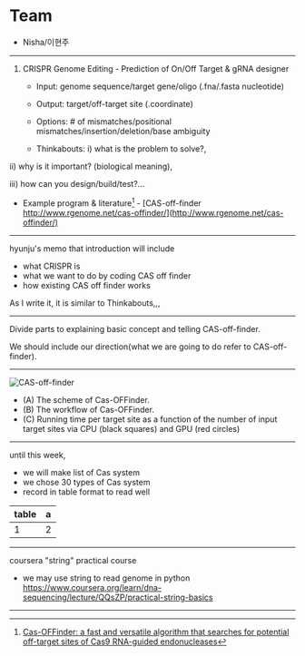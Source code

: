 # Team
* Nisha/이현주

---

1. CRISPR Genome Editing - Prediction of On/Off Target & gRNA designer

   - Input: genome sequence/target gene/oligo (.fna/.fasta nucleotide)
   - Output: target/off-target site (.coordinate)


   - Options: # of mismatches/positional mismatches/insertion/deletion/base ambiguity


   - Thinkabouts: 
i) what is the problem to solve?, 

ii) why is it important? (biological meaning), 

iii) how can you design/build/test?... 


   - Example program & literature[^offfinder] - [CAS-off-finder http://www.rgenome.net/cas-offinder/](http://www.rgenome.net/cas-offinder/)
   [^offfinder]:[Cas-OFFinder: a fast and versatile algorithm that searches for potential off-target sites of Cas9 RNA-guided endonucleases](https://academic.oup.com/bioinformatics/article/30/10/1473/267560)

---

hyunju's memo that introduction will include
- what CRISPR is
- what we want to do by coding CAS off finder
- how existing CAS off finder works

As I write it, it is similar to Thinkabouts,,,

---

Divide parts to explaining basic concept and telling CAS-off-finder.


We should include our direction(what we are going to do refer to CAS-off-finder).

---

![CAS-off-finder](https://user-images.githubusercontent.com/79410957/139711521-9a00c6ef-0f09-4256-9dfb-ffc57cbbcd53.png)
- (A) The scheme of Cas-OFFinder. 
- (B) The workflow of Cas-OFFinder. 
- (C) Running time per target site as a function of the number of input target sites via CPU (black squares) and GPU (red circles)

---
until this week,
- we will make list of Cas system
- we chose 30 types of Cas system
- record in table format to read well

table | a
----- | ---
1     | 2

---
coursera "string" practical course
- we may use string to read genome in python
https://www.coursera.org/learn/dna-sequencing/lecture/QQsZP/practical-string-basics

---
